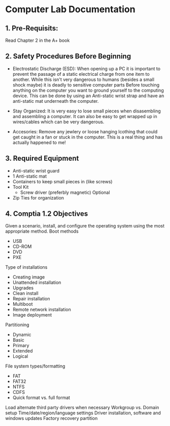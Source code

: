 # Computer Lab Documentation

## 1. Pre-Requisits:
Read Chapter 2 in the A+ book

## 2. Safety Procedures Before Beginning 

- Electrostatic Discharge (ESD):
When opening up a PC it is important to prevent the passage of a static electrical charge from one item to another. While this isn't very dangerous to humans (besides a small shock maybe) it is deadly to sensitive computer parts
Before touching anything on the computer you want to ground yourself to the computing device. This can be done by using an Anti-static wrist strap and have an anti-static mat underneath the computer. 

- Stay Organized:
It is very easy to lose small pieces when disasembling and assembling a computer. It can also be easy to get wrapped up in wires/cables which can be very dangerous.

- Accesories:
Remove any jewlery or loose hanging lcothing that could get caught in a fan or stuck in the computer. This is a real thing and has actually happened to me!

## 3. Required Equipment
- Anti-static wrist guard 
- 1 Anti-static mat
- Containers to keep small pieces in (like screws)
- Tool Kit
  - Screw driver (preferbly magnetic)
Optional
- Zip Ties for organization 

## 4. Comptia 1.2 Objectives
Given a scenario, install, and configure the operating system using the most appropriate method.
Boot methods
- USB
- CD-ROM
- DVD
- PXE    

Type of installations
- Creating image
- Unattended installation
- Upgrades
- Clean install
- Repair installation
- Multiboot
- Remote network installation
- Image deployment    

Partitioning
- Dynamic
- Basic
- Primary
- Extended
- Logical
    
File system types/formatting
- FAT
- FAT32
- NTFS
- CDFS
- Quick format vs. full format
    
Load alternate third party drivers when necessary
Workgroup vs. Domain setup
Time/date/region/language settings
Driver installation, software and windows updates
Factory recovery partition
